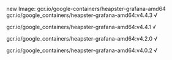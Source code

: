 new Image: gcr.io/google-containers/heapster-grafana-amd64
gcr.io/google_containers/heapster-grafana-amd64:v4.4.3 √

gcr.io/google_containers/heapster-grafana-amd64:v4.4.1 √

gcr.io/google_containers/heapster-grafana-amd64:v4.2.0 √

gcr.io/google_containers/heapster-grafana-amd64:v4.0.2 √

